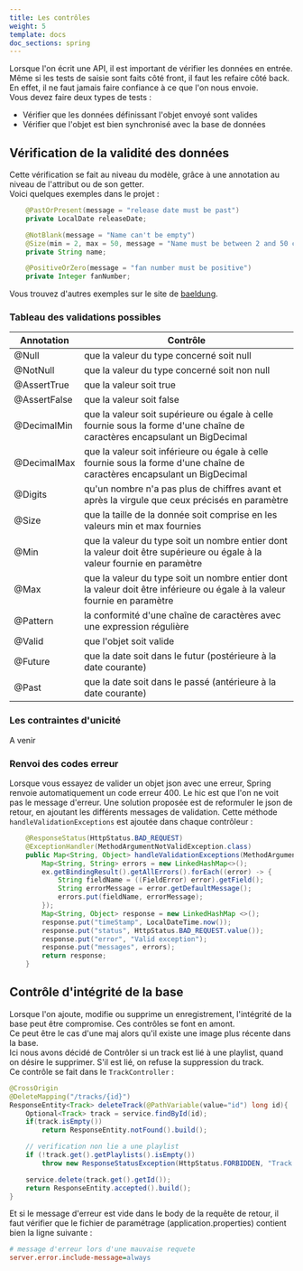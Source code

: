 ```yaml
---
title: Les contrôles
weight: 5
template: docs
doc_sections: spring
---
```


Lorsque l'on écrit une API, il est important de vérifier les données en entrée.
Même si les tests de saisie  sont faits côté front, il faut les refaire côté back.
En effet, il ne faut jamais faire confiance à ce que l'on nous envoie.  
Vous devez faire deux types de tests :

* Vérifier que les données définissant l'objet envoyé sont valides
* Vérifier que l'objet est bien synchronisé avec la base de données

## Vérification de la validité des données

Cette vérification se fait au niveau du modèle, grâce à une annotation au niveau de l'attribut ou de son getter.  
Voici quelques exemples dans le projet :

```java
    @PastOrPresent(message = "release date must be past")
    private LocalDate releaseDate;

    @NotBlank(message = "Name can't be empty")
    @Size(min = 2, max = 50, message = "Name must be between 2 and 50 characters")
    private String name;

    @PositiveOrZero(message = "fan number must be positive")
    private Integer fanNumber;
```

Vous trouvez d'autres exemples sur le site de [baeldung](https://www.baeldung.com/javax-validation).

### Tableau des validations possibles

Annotation|Contrôle
-|-
@Null|que la valeur du type concerné soit null
@NotNull|que la valeur du type concerné soit non null
@AssertTrue|que la valeur soit true
@AssertFalse|que la valeur soit false
@DecimalMin|que la valeur soit supérieure ou égale à celle fournie sous la forme d'une chaîne de caractères encapsulant un BigDecimal
@DecimalMax|que la valeur soit inférieure ou égale à celle fournie sous la forme d'une chaîne de caractères encapsulant un BigDecimal
@Digits|qu'un nombre n'a pas plus de chiffres avant et après la virgule que ceux précisés en paramètre
@Size|que la taille de la donnée soit comprise en les valeurs min et max fournies
@Min|que la valeur du type soit un nombre entier dont la valeur doit être supérieure ou égale à la valeur fournie en paramètre
@Max|que la valeur du type soit un nombre entier dont la valeur doit être inférieure ou égale à la valeur fournie en paramètre
@Pattern|la conformité d'une chaîne de caractères avec une expression régulière
@Valid|que l'objet soit valide
@Future|que la date soit dans le futur (postérieure à la date courante)
@Past|que la date soit dans le passé (antérieure à la date courante)

### Les contraintes d'unicité

A venir

### Renvoi des codes erreur

Lorsque vous essayez de valider un objet json avec une erreur, Spring renvoie automatiquement un code erreur 400.
Le hic est que l'on ne voit pas le message d'erreur.
Une solution proposée est de reformuler le json de retour, en ajoutant les différents messages de validation.
Cette méthode `handleValidationExceptions` est ajoutée dans chaque contrôleur :

```java
    @ResponseStatus(HttpStatus.BAD_REQUEST)
    @ExceptionHandler(MethodArgumentNotValidException.class)
    public Map<String, Object> handleValidationExceptions(MethodArgumentNotValidException ex) {
        Map<String, String> errors = new LinkedHashMap<>();
        ex.getBindingResult().getAllErrors().forEach((error) -> {
            String fieldName = ((FieldError) error).getField();
            String errorMessage = error.getDefaultMessage();
            errors.put(fieldName, errorMessage);
        });
        Map<String, Object> response = new LinkedHashMap <>();
        response.put("timeStamp", LocalDateTime.now());
        response.put("status", HttpStatus.BAD_REQUEST.value());
        response.put("error", "Valid exception");
        response.put("messages", errors);
        return response;
    }
```

## Contrôle d'intégrité de la base

Lorsque l'on ajoute, modifie ou supprime un enregistrement, l'intégrité de la base peut être compromise.
Ces contrôles se font en amont.  
Ce peut être le cas d'une maj alors qu'il existe une image plus récente dans la base.  
Ici nous avons décidé de Contrôler si un track est lié à une playlist, quand on désire le supprimer.
S'il est lié, on refuse la suppression du track.  
Ce contrôle se fait dans le `TrackController` :

```java
@CrossOrigin
@DeleteMapping("/tracks/{id}")
ResponseEntity<Track> deleteTrack(@PathVariable(value="id") long id){
    Optional<Track> track = service.findById(id);
    if(track.isEmpty())
        return ResponseEntity.notFound().build();

    // verification non lie a une playlist
    if (!track.get().getPlaylists().isEmpty())
        throw new ResponseStatusException(HttpStatus.FORBIDDEN, "Track in playlist");

    service.delete(track.get().getId());
    return ResponseEntity.accepted().build();
}

```

Et si le message d'erreur est vide dans le body de la requête de retour, il faut vérifier que le fichier de paramétrage (application.properties) contient bien la ligne suivante :

```ini
# message d'erreur lors d'une mauvaise requete
server.error.include-message=always

```

